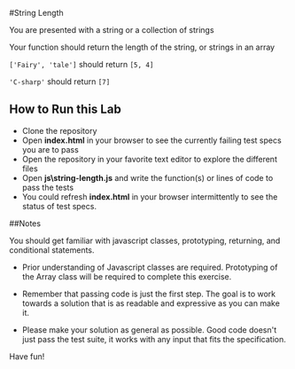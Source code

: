 #String Length

You are presented with a string or a collection of strings

Your function should return the length of the string, or strings in an array

`['Fairy', 'tale']` should return `[5, 4]`

`'C-sharp'` should return `[7]`

## How to Run this Lab

+ Clone the repository
+ Open **index.html** in your browser to see the currently failing test specs you are to pass
+ Open the repository in your favorite text editor to explore the different files
+ Open **js\string-length.js** and write the function(s) or lines of code to pass the tests
+ You could refresh **index.html** in your browser intermittently to see the status of test specs.

##Notes

You should get familiar with javascript classes, prototyping, returning, and conditional statements.

+ Prior understanding of Javascript classes are required. Prototyping of the Array class will be required to complete this exercise.

+ Remember that passing code is just the first step. The goal is to work towards a solution that is as readable and expressive as you can make
it.

+ Please make your solution as general as possible. Good code doesn't just pass the test suite, it works with any input that fits the specification.

Have fun!
